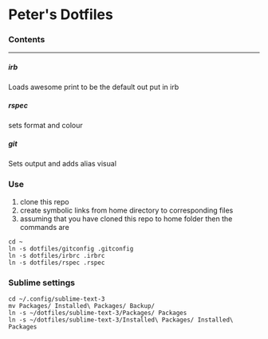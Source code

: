 Peter's Dotfiles
================

### Contents
---------
##### irb
Loads awesome print to be the default out put in irb
##### rspec
sets format and colour
##### git
Sets output and adds alias visual

### Use
1. clone this repo
2. create symbolic links from home directory to corresponding files
3. assuming that you have cloned this repo to home folder then the commands are
```
cd ~
ln -s dotfiles/gitconfig .gitconfig
ln -s dotfiles/irbrc .irbrc
ln -s dotfiles/rspec .rspec
```

### Sublime settings
```
cd ~/.config/sublime-text-3
mv Packages/ Installed\ Packages/ Backup/
ln -s ~/dotfiles/sublime-text-3/Packages/ Packages
ln -s ~/dotfiles/sublime-text-3/Installed\ Packages/ Installed\ Packages
```